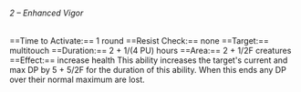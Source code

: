 ###### 2 – Enhanced Vigor
==Time to Activate:== 1 round
==Resist Check:== none
==Target:== multitouch
==Duration:== 2 + 1/(4 PU) hours
==Area:== 2 + 1/2F creatures
==Effect:== increase health
This ability increases the target's current and max DP by 5 + 5/2F for the duration of this ability. When this ends any DP over their normal maximum are lost.
